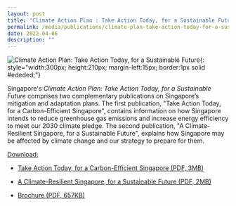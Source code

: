 ```yaml
---
layout: post
title: "Climate Action Plan : Take Action Today, for a Sustainable Future"
permalink: /media/publications/climate-plan-take-action-today-for-a-sustainable-future
date: 2022-04-06
description: ""
---
```




![Climate Action Plan: Take Action Today, for a Sustainable Future](/images/take-action-today-for-a-carbon-efficient-singapore.jpg "Climate Action Plan: Take Action Today, for a Sustainable Future"){: style="width:300px; height:210px; margin-left:15px; border:1px solid #ededed;"}

Singapore's *Climate Action Plan: Take Action Today, for a Sustainable Future* comprises two complementary publications on Singapore’s mitigation and adaptation plans. The first publication, "Take Action Today, for a Carbon-Efficient Singapore", contains information on how Singapore intends to reduce greenhouse gas emissions and increase energy efficiency to meet our 2030 climate pledge. The second publication, "A Climate-Resilient Singapore, for a Sustainable Future", explains how Singapore may be affected by climate change and our strategy to prepare for them. 

<u>Download:</u>

* [<a href="/files/docs/default-source/publications/take-action-today-for-a-carbon-efficient-singapore.pdf" target="_blank">Take Action Today, for a Carbon-Efficient Singapore (PDF, 3MB)</a>](/files/docs/default-source/publications/take-action-today-for-a-carbon-efficient-singapore.pdf)

* [<a href="/files/docs/default-source/publications/a-climate-resilient-singapore-for-a-sustainable-future.pdf" target="_blank">A Climate-Resilient Singapore, for a Sustainable Future (PDF, 2MB)</a>](/files/docs/default-source/publications/a-climate-resilient-singapore-for-a-sustainable-future.pdf)

* [<a href="/files/docs/default-source/publications/take-action-today-for-a-carbon-efficient-singapore-a-climate-resilient-singapore-for-a-sustainable-future-brochure.pdf" target="_blank">Brochure (PDF, 657KB)</a>](/files/docs/default-source/publications/take-action-today-for-a-carbon-efficient-singapore-a-climate-resilient-singapore-for-a-sustainable-future-brochure.pdf)